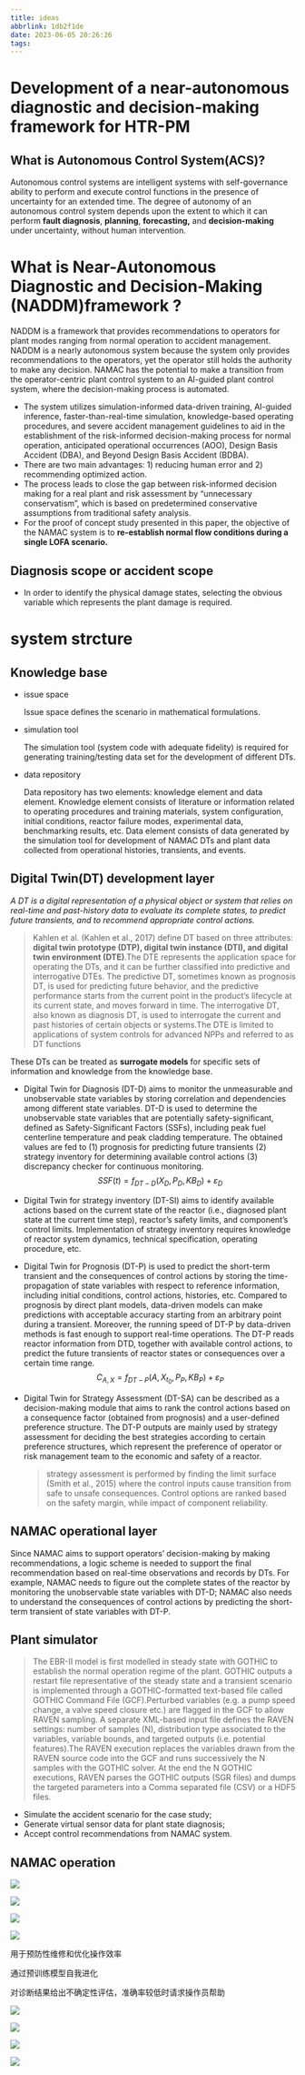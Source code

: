 ```yaml
---
title: ideas
abbrlink: 1db2f1de
date: 2023-06-05 20:26:26
tags:
---
```


# Development of a near-autonomous diagnostic and decision-making framework for HTR-PM

## What is **Autonomous Control System(ACS)?**

Autonomous control systems are intelligent systems with self-governance ability to perform and execute control functions in the presence of uncertainty for an extended time. The degree of autonomy of an autonomous control system depends upon the extent to which it can perform **fault diagnosis**, **planning**, **forecasting,** and **decision-making** under uncertainty, without human intervention.

# What is Near-Autonomous Diagnostic and Decision-Making (NADDM)framework ?

NADDM is a framework that provides recommendations to operators for plant modes ranging from normal operation to accident management. NADDM is a nearly autonomous system because the system only provides recommendations to the operators, yet the operator still holds the authority to make any decision. NAMAC has the potential to make a transition from the operator-centric plant control system to an AI-guided plant control system, where the decision-making process is automated.

- The system utilizes simulation-informed data-driven training, AI-guided inference, faster-than-real-time simulation, knowledge-based operating procedures, and severe accident management guidelines to aid in the establishment of the risk-informed decision-making process for normal operation, anticipated operational occurrences (AOO), Design Basis Accident (DBA), and Beyond Design Basis Accident (BDBA).
- There are two main advantages: 1) reducing human error and 2) recommending optimized action.
- The process leads to close the gap between risk-informed decision making for a real plant and risk assessment by “unnecessary conservatism”, which is based on predetermined conservative assumptions from traditional safety analysis.
- For the proof of concept study presented in this paper, the objective of the NAMAC system is to **re-establish normal flow conditions during a single LOFA scenario.**

## Diagnosis scope or accident scope

- In order to identify the physical damage states, selecting the obvious variable which represents the plant damage is required.

#  system  strcture

## Knowledge base

- issue space

  Issue space defines the scenario in mathematical formulations. 

- simulation tool

  The simulation tool (system code with adequate fidelity) is required for generating training/testing data set for the development of different DTs.

- data repository

  Data repository has two elements: knowledge element and data element. Knowledge element consists of literature or information related to operating procedures and training materials, system configuration, initial conditions, reactor failure modes, experimental data, benchmarking results, etc. Data element consists of data generated by the simulation tool for development of NAMAC DTs and plant data collected from operational histories, transients, and events.

## Digital Twin(DT) development layer

*A DT is a digital representation of a physical object or system that relies on real-time and past-history data to evaluate its complete states, to predict future transients, and to recommend appropriate control actions.*

> Kahlen et al. (Kahlen et al., 2017) define DT based on three attributes: **digital twin prototype (DTP), digital twin instance (DTI), and digital twin environment (DTE)**.The DTE represents the application space for operating the DTs, and it can be further classified into predictive and interrogative DTEs. The predictive DT, sometimes known as prognosis DT, is used for predicting future behavior, and the predictive performance starts from the current point in the product’s lifecycle at its current state, and moves forward in time. The interrogative DT, also known as diagnosis DT, is used to interrogate the current and past histories of certain objects or systems.The DTE is limited to applications of system controls for advanced NPPs and referred to as DT functions

These DTs can be treated as **surrogate models** for specific sets of information and knowledge from the knowledge base.

- Digital Twin for Diagnosis (DT-D) aims to monitor the unmeasurable and unobservable state variables by storing correlation and dependencies among different state variables. DT-D is used to determine the unobservable state variables that are potentially safety-significant, defined as Safety-Significant Factors (SSFs), including peak fuel centerline temperature and peak cladding temperature. The obtained values are fed to (1) prognosis for predicting future transients (2) strategy inventory for determining available control actions (3) discrepancy checker for continuous monitoring.
  $$
  SSF(t)=	f_{DT-D}(X_D,P_D,KB_D)+\varepsilon_D
  $$

- Digital Twin for strategy inventory (DT-SI) aims to identify available actions based on the current state of the reactor (i.e., diagnosed plant state at the current time step), reactor’s safety limits, and component’s control limits. Implementation of strategy inventory requires knowledge of reactor system dynamics, technical specification, operating procedure, etc.

- Digital Twin for Prognosis (DT-P) is used to predict the short-term transient and the consequences of control actions by storing the time-propagation of state variables with respect to reference information, including initial conditions, control actions, histories, etc. Compared to prognosis by direct plant models, data-driven models can make predictions with acceptable accuracy starting from an arbitrary point during a transient. Moreover, the running speed of DT-P by data-driven methods is fast enough to support real-time operations. The DT-P reads reactor information from DTD, together with available control actions, to predict the future transients of reactor states or consequences over a certain time range.
  $$
  C_{A,X}=f_{DT-P}(A,X_{t_0},P_P,KB_P)+\varepsilon_P
  $$

- Digital Twin for Strategy Assessment (DT-SA) can be described as a decision-making module that aims to rank the control actions based on a consequence factor (obtained from prognosis) and a user-defined preference structure. The DT-P outputs are mainly used by strategy assessment for deciding the best strategies according to certain preference structures, which represent the preference of operator or risk management team to the economic and safety of a reactor.

  > strategy assessment is performed by finding the limit surface (Smith et al., 2015) where the control inputs cause transition from safe to unsafe consequences. Control options are ranked based on the safety margin, while impact of component reliability.

## NAMAC operational layer

Since NAMAC aims to support operators’ decision-making by making recommendations, a logic scheme is needed to support the final recommendation based on real-time observations and records by DTs. For example, NAMAC needs to figure out the complete states of the reactor by monitoring the unobservable state variables with DT-D; NAMAC also needs to understand the consequences of control actions by predicting the short-term transient of state variables with DT-P.

## Plant simulator

> The EBR-II model is first modelled in steady state with GOTHIC to establish the normal operation regime of the plant. GOTHIC outputs a restart file representative of the steady state and a transient scenario is implemented through a GOTHIC-formatted text-based file called GOTHIC Command File (GCF).Perturbed variables (e.g. a pump speed change, a valve speed closure etc.) are flagged in the GCF to allow RAVEN sampling. A separate XML-based input file defines the RAVEN settings: number of samples (N), distribution type associated to the variables, variable bounds, and targeted outputs (i.e. potential features).The RAVEN execution replaces the variables drawn from the RAVEN source code into the GCF and runs successively the N samples with the GOTHIC solver. At the end the N GOTHIC executions, RAVEN parses the GOTHIC outputs (SGR files) and dumps the targeted parameters into a Comma separated file (CSV) or a HDF5 files.

- Simulate the accident scenario for the case study;  
- Generate virtual sensor data for plant state diagnosis;  
- Accept control recommendations from NAMAC system.

## NAMAC operation

![](image-1.png)



![](image-2.png)

![](image-3.png)

![](image-4.png)

用于预防性维修和优化操作效率

通过预训练模型自我进化

对诊断结果给出不确定性评估，准确率较低时请求操作员帮助

![](image-5.png)

![](image-6.png)

![](image-7.png)

![](image-8.png)
